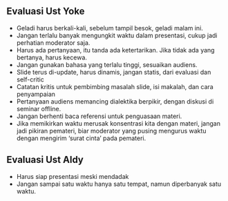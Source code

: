 ## Evaluasi Ust Yoke
- Geladi harus berkali-kali, sebelum tampil besok, geladi malam ini.
- Jangan terlalu banyak mengungkit waktu dalam presentasi, cukup jadi perhatian moderator saja.
- Harus ada pertanyaan, itu tanda ada ketertarikan. Jika tidak ada yang bertanya, harus kecewa.
- Jangan gunakan bahasa yang terlalu tinggi, sesuaikan audiens.
- Slide terus di-update, harus dinamis, jangan statis, dari evaluasi dan self-critic
- Catatan kritis untuk pembimbing masalah slide, isi makalah, dan cara penyampaian
- Pertanyaan audiens memancing dialektika berpikir, dengan diskusi di seminar offline.
- Jangan berhenti baca referensi untuk penguasaan materi.
- Jika memikirkan waktu merusak konsentrasi kita dengan materi, jangan jadi pikiran pemateri, biar moderator yang pusing mengurus waktu dengan mengirim ‘surat cinta’ pada pemateri.

## Evaluasi Ust Aldy
- Harus siap presentasi meski mendadak
- Jangan sampai satu waktu hanya satu tempat, namun diperbanyak satu waktu.